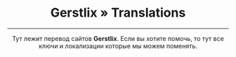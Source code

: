
<div align="center">

# Gerstlix » Translations

 ***
Тут лежит перевод сайтов **Gerstlix**. Если вы хотите помочь, то тут все ключи и локализации которые мы можем поменять.
</div>
